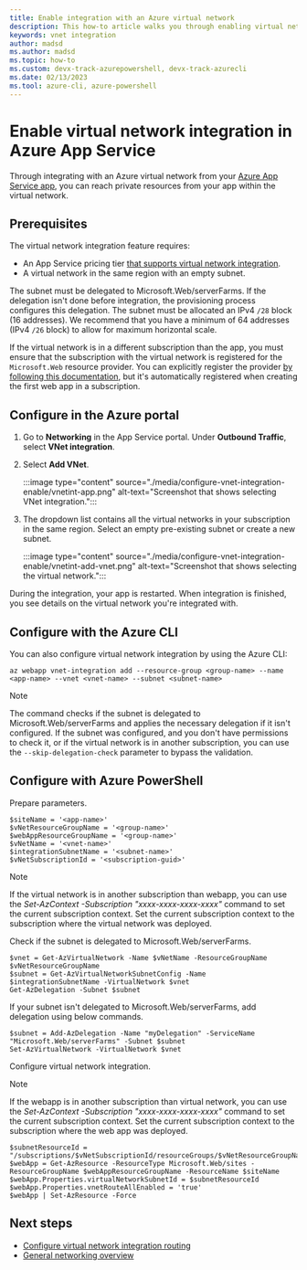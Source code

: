 ```yaml
---
title: Enable integration with an Azure virtual network
description: This how-to article walks you through enabling virtual network integration on an Azure App Service web app.
keywords: vnet integration
author: madsd
ms.author: madsd
ms.topic: how-to
ms.custom: devx-track-azurepowershell, devx-track-azurecli
ms.date: 02/13/2023
ms.tool: azure-cli, azure-powershell
---
```


# Enable virtual network integration in Azure App Service

Through integrating with an Azure virtual network from your [Azure App Service app](./overview.md), you can reach private resources from your app within the virtual network.

## Prerequisites

The virtual network integration feature requires:

- An App Service pricing tier [that supports virtual network integration](./overview-vnet-integration.md).
- A virtual network in the same region with an empty subnet.

The subnet must be delegated to Microsoft.Web/serverFarms. If the delegation isn't done before integration, the provisioning process configures this delegation. The subnet must be allocated an IPv4 `/28` block (16 addresses). We recommend that you have a minimum of 64 addresses (IPv4 `/26` block) to allow for maximum horizontal scale.

If the virtual network is in a different subscription than the app, you must ensure that the subscription with the virtual network is registered for the `Microsoft.Web` resource provider. You can explicitly register the provider [by following this documentation](../azure-resource-manager/management/resource-providers-and-types.md#register-resource-provider), but it's automatically registered when creating the first web app in a subscription.

## Configure in the Azure portal

1. Go to **Networking** in the App Service portal. Under **Outbound Traffic**, select **VNet integration**.

1. Select **Add VNet**.

    :::image type="content" source="./media/configure-vnet-integration-enable/vnetint-app.png" alt-text="Screenshot that shows selecting VNet integration.":::

1. The dropdown list contains all the virtual networks in your subscription in the same region. Select an empty pre-existing subnet or create a new subnet.

    :::image type="content" source="./media/configure-vnet-integration-enable/vnetint-add-vnet.png" alt-text="Screenshot that shows selecting the virtual network.":::

During the integration, your app is restarted. When integration is finished, you see details on the virtual network you're integrated with.

## Configure with the Azure CLI

You can also configure virtual network integration by using the Azure CLI:

```azurecli-interactive
az webapp vnet-integration add --resource-group <group-name> --name <app-name> --vnet <vnet-name> --subnet <subnet-name>
```

> [!NOTE]
> The command checks if the subnet is delegated to Microsoft.Web/serverFarms and applies the necessary delegation if it isn't configured. If the subnet was configured, and you don't have permissions to check it, or if the virtual network is in another subscription, you can use the `--skip-delegation-check` parameter to bypass the validation.

## Configure with Azure PowerShell

Prepare parameters.

```azurepowershell
$siteName = '<app-name>'
$vNetResourceGroupName = '<group-name>'
$webAppResourceGroupName = '<group-name>'
$vNetName = '<vnet-name>'
$integrationSubnetName = '<subnet-name>'
$vNetSubscriptionId = '<subscription-guid>'
```

> [!NOTE]
> If the virtual network is in another subscription than webapp, you can use the *Set-AzContext -Subscription "xxxx-xxxx-xxxx-xxxx"* command to set the current subscription context. Set the current subscription context to the subscription where the virtual network was deployed.

Check if the subnet is delegated to Microsoft.Web/serverFarms.

```azurepowershell
$vnet = Get-AzVirtualNetwork -Name $vNetName -ResourceGroupName $vNetResourceGroupName
$subnet = Get-AzVirtualNetworkSubnetConfig -Name $integrationSubnetName -VirtualNetwork $vnet
Get-AzDelegation -Subnet $subnet
```

If your subnet isn't delegated to Microsoft.Web/serverFarms, add delegation using below commands.

```azurepowershell
$subnet = Add-AzDelegation -Name "myDelegation" -ServiceName "Microsoft.Web/serverFarms" -Subnet $subnet
Set-AzVirtualNetwork -VirtualNetwork $vnet
```

Configure virtual network integration.

> [!NOTE]
> If the webapp is in another subscription than virtual network, you can use the *Set-AzContext -Subscription "xxxx-xxxx-xxxx-xxxx"* command to set the current subscription context. Set the current subscription context to the subscription where the web app was deployed.

```azurepowershell
$subnetResourceId = "/subscriptions/$vNetSubscriptionId/resourceGroups/$vNetResourceGroupName/providers/Microsoft.Network/virtualNetworks/$vNetName/subnets/$integrationSubnetName"
$webApp = Get-AzResource -ResourceType Microsoft.Web/sites -ResourceGroupName $webAppResourceGroupName -ResourceName $siteName
$webApp.Properties.virtualNetworkSubnetId = $subnetResourceId
$webApp.Properties.vnetRouteAllEnabled = 'true'
$webApp | Set-AzResource -Force
```

## Next steps

- [Configure virtual network integration routing](./configure-vnet-integration-routing.md)
- [General networking overview](./networking-features.md)
